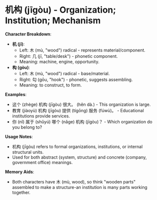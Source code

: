 # **机构 (jīgòu) - Organization; Institution; Mechanism**

**Character Breakdown**:  
- **机 (jī)**:
  - Left: 木 (mù, "wood") radical - represents material/component.
  - Right: 几 (jī, "table/desk") - phonetic component.
  - Meaning: machine, engine, opportunity.  
- **构 (gòu)**:
  - Left: 木 (mù, "wood") radical - base/material.
  - Right: 勾 (gōu, "hook") - phonetic, suggests assembling.
  - Meaning: to construct, to form.

**Examples**:  
- 这个 (zhège) 机构 (jīgòu) 很大。 (hěn dà.) - This organization is large.  
- 教育 (jiàoyù) 机构 (jīgòu) 提供 (tígōng) 服务 (fúwù)。 - Educational institutions provide services.  
- 你 (nǐ) 属于 (shǔyú) 哪个 (nǎge) 机构 (jīgòu)？ - Which organization do you belong to?

**Usage Notes**:  
- 机构 (jīgòu) refers to formal organizations, institutions, or internal structural units.  
- Used for both abstract (system, structure) and concrete (company, government office) meanings.

**Memory Aids**:  
- Both characters have 木 (mù, wood), so think "wooden parts" assembled to make a structure-an institution is many parts working together.
